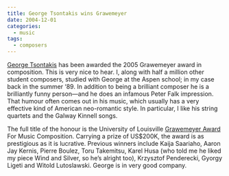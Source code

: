 ```yaml
---
title: George Tsontakis wins Grawemeyer
date: 2004-12-01
categories:
  - music
tags:
  - composers
---
```


[George Tsontakis](http://www.presser.com/Composers/info.cfm?Name=GEORGETSONTAKIS) has been awarded the 2005 Grawemeyer award in composition. This is very nice to hear. I, along with half a million other student composers, studied with George at the Aspen school; in my case back in the summer ‘89. In addition to being a brilliant composer he is a brilliantly funny person—and he does an infamous Peter Falk impression. That humour often comes out in his music, which usually has a very effective kind of American neo-romantic style. In particular, I like his string quartets and the Galway Kinnell songs.

The full title of the honour is the University of Louisville [Grawemeyer Award](http://www.grawemeyer.org/music/index.html) For Music Composition. Carrying a prize of US$200K, the award is as prestigious as it is lucrative. Previous winners include Kaija Saariaho, Aaron Jay Kernis, Pierre Boulez, Toru Takemitsu, Karel Husa (who told me he liked my piece Wind and Silver, so he’s alright too), Krzysztof Penderecki, Gyorgy Ligeti and Witold Lutoslawski. George is in very good company.